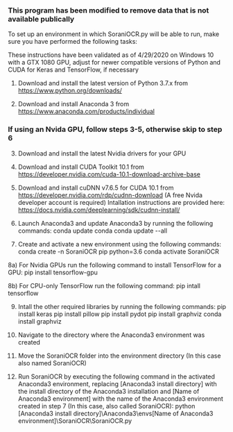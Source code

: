 ### This program has been modified to remove data that is not available publically ###

To set up an environment in which SoraniOCR.py will be able to run, make sure you have performed the following tasks:

These instructions have been validated as of 4/29/2020 on Windows 10 with a GTX 1080 GPU, adjust for newer compatible versions of Python and CUDA for Keras and TensorFlow, if necessary

1) Download and install the latest version of Python 3.7.x from https://www.python.org/downloads/

2) Download and install Anaconda 3 from https://www.anaconda.com/products/individual

### If using an Nvida GPU, follow steps 3-5, otherwise skip to step 6 ###

3) Download and install the latest Nvidia drivers for your GPU

4) Download and install CUDA Toolkit 10.1 from https://developer.nvidia.com/cuda-10.1-download-archive-base

5) Download and install cuDNN v7.6.5 for CUDA 10.1 from https://developer.nvidia.com/rdp/cudnn-download (A free Nvida developer account is required)
	Intallation instructions are provided here: https://docs.nvidia.com/deeplearning/sdk/cudnn-install/

6) Launch Anaconda3 and update Anaconda3 by running the following commands:
	conda update conda
	conda update --all

7) Create and activate a new environment using the following commands:
	conda create -n SoraniOCR pip python=3.6
	conda activate SoraniOCR

8a) For Nvidia GPUs run the following command to install TensorFlow for a GPU:
	pip install tensorflow-gpu

8b) For CPU-only TensorFlow run the following command:
	pip intall tensorflow

9) Intall the other required libraries by running the following commands:
	pip install keras
	pip install pillow
	pip install pydot
	pip install graphviz
	conda install graphviz

10) Navigate to the directory where the Anaconda3 environment was created

11) Move the SoraniOCR folder into the environment directory (In this case also named SoraniOCR)

12) Run SoraniOCR by executing the following command in the activated Anaconda3 environment, replacing [Anaconda3 install directory] with the install directory of the Anaconda3 installation and [Name of Anaconda3 environment] with the name of the Anaconda3 environment created in step 7 (In this case, also called SoraniOCR):
	python [Anaconda3 install directory]\Anaconda3\envs\[Name of Anaconda3 environment]\SoraniOCR\SoraniOCR.py
